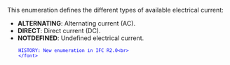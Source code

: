 ﻿This enumeration defines the different types of available electrical current:

* **ALTERNATING**: Alternating current (AC).
* **DIRECT**: Direct current (DC).
* **NOTDEFINED**: Undefined electrical current.

> <font color="#0000ff" size="-1">
    	HISTORY: New enumeration in IFC R2.0<br>
    	</font>
